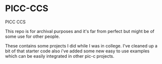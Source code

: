 # PICC-CCS
 PICC CCS

This repo is for archival purposes and it's far from perfect but might be of some use for other people.

These contains some projects I did while I was in college. I've cleaned up a bit of that starter code also i've added some new easy to use examples which can be easily integrated in other pic-c projects.
